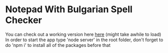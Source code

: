 # Notepad With Bulgarian Spell Checker

You can check out a working version here [here](https://bg-notepad.herokuapp.com/) (might take awhile to load)  
In order to start the app type 'node server' in the root folder, don't forget to do 'npm i' to install all of the packages before that
